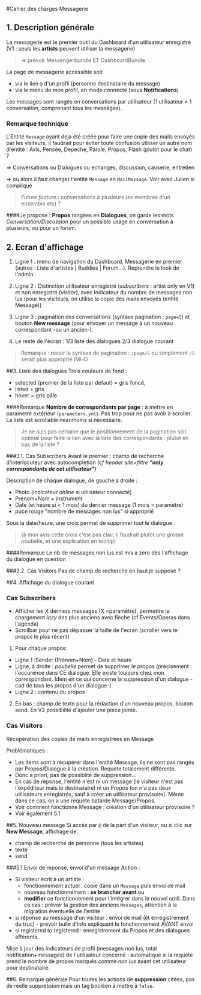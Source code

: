 #Cahier des charges Messagerie

## 1. Description générale

La messagerie est le premier outil du Dashboard d'un utilisateur enregistré 
(V1 : seuls les **artists** peuvent utiliser la messagerie)
> => prévoir Messengerbundle ET DashboardBundle

La page de messagerie accessible soit
- via le lien `@` d'un profil (personne destinataire du message)
- via le menu de mon profil, en mode connecté (sous **Notifications**)

Les messages sont rangés en conversations par utilisateur (1 utilisateur = 1 conversation, comprenant tous les messages).

### Remarque technique
 
L'Entité `Message` ayant deja été créée pour faire une copie des mails envoyés par les visiteurs, il faudrait pour 
éviter toute confusion utiliser un autre nom d'entité : Avis, Pensée, Depeche, Parole, Propos, Flash (plutot pour le chat) ?

=> Conversations ou Dialogues ou echanges, discussion, causerie, entretien

=> ou alors il faut changer l'entité `Message` en `MailMessage`. Voir avec Julien si compliqué

>*Future feature* : conversations à plusieurs (ex membres d'un ensemble etc) ?

####Je propose : 
**Propos** rangées en **Dialogues**, on garde les mots *Conversation/Discussion* pour un possible usage en conversation à plusieurs, ou pour un forum.

## 2. Ecran d'affichage

1. Ligne 1 : menu de navigation du Dashboard, Messagerie en premier (autres : Liste d'artistes | Buddies | Forum...). 
Reprendre le look de l'admin

2. Ligne 2 :
Distinction utilisateur enregistré (*subscribers* : artist only en V1) et non enregistré (*visitor*), avec indicateur du
nombre de messages non lus (pour les visiteurs, on utilise la copie des mails envoyés (entité Message))

3. Ligne 3 : pagination des conversations  (syntaxe pagination : `page=5`) et bouton **New message** (pour envoyer un message 
à un nouveau correspondant -ou un ancien-). 

4. Le reste de l'écran : 1/3 liste des dialogues 2/3 dialogue courant

>Remarque : revoir la syntaxe de pagination : `/page/5` ou simplement `/5` serait plus approprié IMHO

##3. Liste des dialogues
Trois couleurs de fond : 
* selected (premier de la liste par défaut) = gris foncé, 
* listed = gris
* hover = gris pâle

####Remarque
**Nombre de correspondants par page** : à mettre en parametre extérieur (`parameters.yml`). 
Pas trop pour ne pas avoir à scroller. La liste est scrollable neanmoins si nécessaire.

>Je ne suis pas certaine que le positionnement de la pagination soit optimal pour faire le lien avec la liste des correspondants : plutot en bas de la liste ?

###3.1. Cas Subscribers
Avant le premier : champ de recherche d'interlocuteur avec autocompletion *(cf header site+filtre __"only correspondants de cet utilisateur"__)*

Description de chaque dialogue, de gauche à droite :
* Photo (indicateur *online* si utilisateur connecté) 
* Prénom+Nom + instrument 
* Date (et heure si < 1 mois) du dernier message (1 mois = paramètre)
* puce rouge "nombre de messages non lus" si approprié

Sous la date/heure, une croix permet de supprimer tout le dialogue 
>(à mon avis cette croix c'est pas clair, il faudrait plutôt une grosse poubelle, et une explication  en tooltip)

####Remarque
Le nb de messages non lus est mis a zero dès l'affichage du dialogue en question

###3.2. Cas Visitors
Pas de champ de recherche en haut je suppose ?


##4. Affichage du dialogue courant
### Cas Subscribers
* Afficher les X derniers messages (X =paramètre), permettre le chargement *lazy* des plus anciens avec flèche (cf Events/Operas dans l'agenda)
* Scrollbar pour ne pas dépasser la taille de l'ecran (scroller vers le propos le plus récent)

1. Pour chaque propos: 
  * Ligne 1 :Sender (Prénom+Nom) - Date et heure
  * Ligne, à droite : *poubelle* permet de supprimer le propos (précisement : l'occurence dans CE dialogue. Elle existe toujours chez mon correspondant. Idem en ce qui concerne la suppression d'un dialogue -cad de tous les propos d'un dialogue-)
  * Ligne 2 : contenu du propos
2. En bas : champ de texte pour la rédaction d'un nouveau propos, bouton send. En V2 possibilité d'ajouter une piece jointe.

### Cas Visitors
Récupération des copies de mails enregistrées en Message

Problématiques :
* Les items sont à récupérer dans l'entité Message, ils ne sont pas rangés par Propos/Dialogue à la création. Requete totalement différente.
* Donc a priori, pas de possiblité de suppression...
* En cas de réponse, l'entité n'est ni un message (le visiteur n'est pas l'expéditeur mais le destinataire) ni un Propos 
(on n'a pas deux utilisateurs enregistrés, sauf à créer un utilisateur provisoire). Même dans ce cas, on a une requete batarde Message/Propos. 
* Voir comment fonctionne Message : création d'un utilisateur provisoire ?
* Voir également 5.1

##5. Nouveau message
Si accès par `@` de la part d'un visiteur, ou si clic sur **New Message**, affichage de:
* champ de recherche de personne (tous les artistes)
* texte
* send

###5.1 Envoi de reponse, envoi d'un message 
Action : 
* Si visiteur écrit à un artiste :
	* fonctionnement actuel : copie dans un `Message` puis envoi de mail
	* nouveau fonctionnement : **se brancher avant** ou 
	* **modifier** ce fonctionnement pour l'intégrer dans le nouvel outil. Dans ce cas : prévoir la gestion
	des anciens `Messages`, attention à la migration éventuelle de l'entité
* si réponse au message d'un visiteur : envoi de mail (et enregistrement du truc) - prévoir 
bulle d'info expliquant le fonctionnement AVANT envoi
* si registered to registered : enregistrement du Propos et des dialogues afférents.

Mise à jour des indicateurs de profil (messages non lus, total notification+messages) 
de l'utilisateur concerné : automatique si la requete prend le nombre de propos 
marqués comme *non lus* ayant cet utilisateur pour destinataire.

##6. Remarque générale
Pour toutes les actions de **suppression** citées, pas de réelle suppression mais un tag booléen à mettre à `false`.

